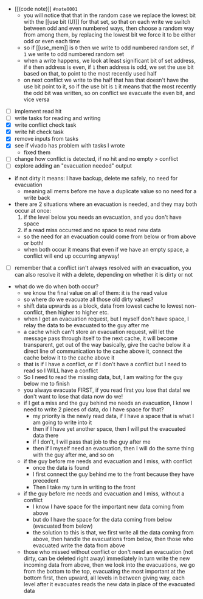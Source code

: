 - [[(code note)]] `#note0001`
	- you will notice that that in the random case we replace the lowest bit with the [[use bit (U)]] for that set, so that on each write we switch between odd and even numbered ways, then choose a random way from among them, by replacing the lowest bit we force it to be either odd or even each time
	- so if [[use_mem]] is `0` then we write to odd numbered random set, if `1` we write to odd numbered random set
	- when a write happens, we look at least significant bit of set address, if `0` then address is even, if `1` then address is odd, we set the use bit based on that, to point to the most recently used half
	- on next conflict we write to the half that has that doesn't have the use bit point to it, so if the use bit is `1` it means that the most recently the odd bit was written, so on conflict we evacuate the even bit, and vice versa
- [ ] implement read hit
- [ ] write tasks for reading and writing
- [x] write conflict check task
- [x] write hit check task
- [x] remove inputs from tasks
- [x] see if vivado has problem with tasks I wrote
	- fixed them
- [ ] change how conflict is detected, if no hit and no empty > conflict
- [ ] explore adding an "evacuation needed" output
- if not dirty it means: I have backup, delete me safely, no need for evacuation
	- meaning all mems before me have a duplicate value so no need for a write back
- there are 2 situations where an evacuation is needed, and they may both occur at once:
	1. if the level below you needs an evacuation, and you don't have space
	2. if a read miss occurred and no space to read new data
	- so the need for an evacuation could come from below or from above or both!
	- when both occur it means that even if we have an empty space, a conflict will end up occurring anyway!
- [ ] remember that a conflict isn't always resolved with an evacuation, you can also resolve it with a delete, depending on whether it is dirty or not
- what do we do when both occur?
	- we know the final value on all of them: it is the read value
	- so where do we evacuate all those old dirty values?
	- shift data upwards as a block, data from lowest cache to lowest non-conflict, then higher to higher etc.
	- when I get an evacuation request, but I myself don't have space, I relay the data to be evacuated to the guy after me
	- a cache which can't store an evacuation request, will let the message pass through itself to the next cache, it will become transparent, get out of the way basically, give the cache below it a direct line of communication to the cache above it, connect the cache below it to the cache above it
	- that is if I have a conflict, or if I don't have a conflict but I need to read so I WILL have a conflict
	- So I need to read the missing data, but, I am waiting for the guy below me to finish 
	- you always evacuate FIRST, if you read first you lose that data! we don't want to lose that data now do we!
	- if I get a miss and the guy behind me needs an evacuation, I know I need to write 2 pieces of data, do I have space for that?
		- my priority is the newly read data, if I have a space that is what I am going to write into it
		- then if I have yet another space, then I will put the evacuated data there
		- if I don't, I will pass that job to the guy after me
		- then if I myself need an evacuation, then I will do the same thing with the guy after me, and so on
	- if the guy before me needs and evacuation and I miss, with conflict
		- once the data is found
		- I first connect the guy behind me to the front because they have precedent
		- Then I take my turn in writing to the front
	- if the guy before me needs and evacuation and I miss, without a conflict
		- I know I have space for the important new data coming from above
		- but do I have the space for the data coming from below (evacuated from below)
		- the solution to this is that, we first write all the data coming from above, then handle the evacuations from below, then those who evacuated write the data from above
	- those who missed without conflict or don't need an evacuation (not dirty, can be deleted right away) immediately in turn write the new incoming data from above, then we look into the evacuations, we go from the bottom to the top, evacuating the most important at the bottom first, then upward, all levels in between giving way, each level after it evacuates reads the new data in place of the evacuated data